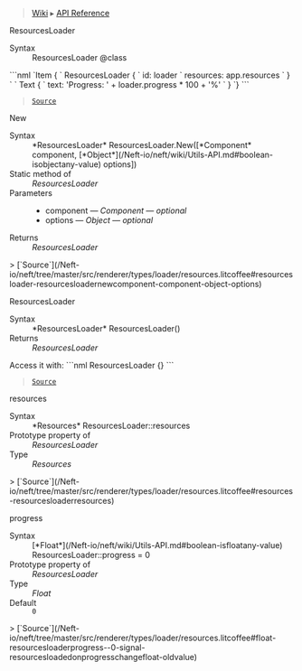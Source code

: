 > [Wiki](Home) ▸ [API Reference](API-Reference)

ResourcesLoader
<dl><dt>Syntax</dt><dd>ResourcesLoader @class</dd></dl>
```nml
`Item {
`   ResourcesLoader {
`       id: loader
`       resources: app.resources
`   }
`
`   Text {
`       text: 'Progress: ' + loader.progress * 100 + '%'
`   }
`}
```

> [`Source`](/Neft-io/neft/tree/master/src/renderer/types/loader/resources.litcoffee#resourcesloader-class)

New
<dl><dt>Syntax</dt><dd>*ResourcesLoader* ResourcesLoader.New([*Component* component, [*Object*](/Neft-io/neft/wiki/Utils-API.md#boolean-isobjectany-value) options])</dd><dt>Static method of</dt><dd><i>ResourcesLoader</i></dd><dt>Parameters</dt><dd><ul><li>component — <i>Component</i> — <i>optional</i></li><li>options — <i>Object</i> — <i>optional</i></li></ul></dd><dt>Returns</dt><dd><i>ResourcesLoader</i></dd></dl>
> [`Source`](/Neft-io/neft/tree/master/src/renderer/types/loader/resources.litcoffee#resourcesloader-resourcesloadernewcomponent-component-object-options)

ResourcesLoader
<dl><dt>Syntax</dt><dd>*ResourcesLoader* ResourcesLoader()</dd><dt>Returns</dt><dd><i>ResourcesLoader</i></dd></dl>
Access it with:
```nml
ResourcesLoader {}
```

> [`Source`](/Neft-io/neft/tree/master/src/renderer/types/loader/resources.litcoffee#resourcesloader-resourcesloader)

resources
<dl><dt>Syntax</dt><dd>*Resources* ResourcesLoader::resources</dd><dt>Prototype property of</dt><dd><i>ResourcesLoader</i></dd><dt>Type</dt><dd><i>Resources</i></dd></dl>
> [`Source`](/Neft-io/neft/tree/master/src/renderer/types/loader/resources.litcoffee#resources-resourcesloaderresources)

progress
<dl><dt>Syntax</dt><dd>[*Float*](/Neft-io/neft/wiki/Utils-API.md#boolean-isfloatany-value) ResourcesLoader::progress = 0</dd><dt>Prototype property of</dt><dd><i>ResourcesLoader</i></dd><dt>Type</dt><dd><i>Float</i></dd><dt>Default</dt><dd><code>0</code></dd></dl>
> [`Source`](/Neft-io/neft/tree/master/src/renderer/types/loader/resources.litcoffee#float-resourcesloaderprogress--0-signal-resourcesloadedonprogresschangefloat-oldvalue)

